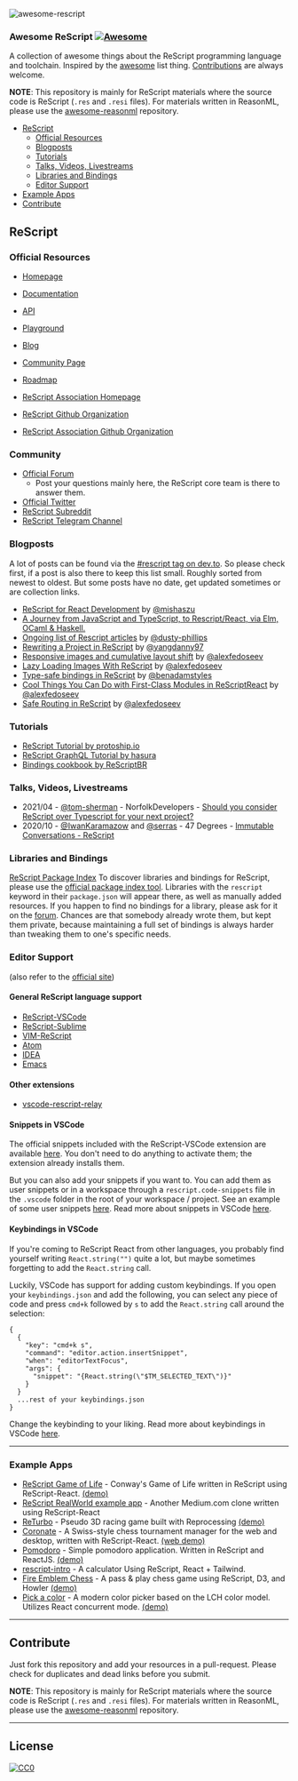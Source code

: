 ![awesome-rescript](https://user-images.githubusercontent.com/18074327/137881925-cb1ffc9e-11ed-45f8-bb72-afa1ae6a6fea.png)

### **Awesome ReScript** [![Awesome](https://cdn.rawgit.com/sindresorhus/awesome/d7305f38d29fed78fa85652e3a63e154dd8e8829/media/badge.svg)](https://github.com/sindresorhus/awesome)

A collection of awesome things about the ReScript programming language and toolchain. Inspired by the [awesome](https://github.com/sindresorhus/awesome) list thing. [Contributions](#contribute) are always welcome.

**NOTE**: This repository is mainly for ReScript materials where the source code is ReScript (`.res` and `.resi` files). For materials written in ReasonML, please use the [awesome-reasonml](https://github.com/vramana/awesome-reasonml) repository.

- [ReScript](#rescript)
  - [Official Resources](#official-resources)
  - [Blogposts](#blogposts)
  - [Tutorials](#tutorials)
  - [Talks, Videos, Livestreams](#talks-videos-livestreams)
  - [Libraries and Bindings](#libraries-and-bindings)
  - [Editor Support](#editor-support)
- [Example Apps](#example-apps)
- [Contribute](#contribute)

## ReScript

### Official Resources

- [Homepage](https://rescript-lang.org)
- [Documentation](https://rescript-lang.org/docs/latest)
- [API](https://rescript-lang.org/docs/manual/latest/api)
- [Playground](https://rescript-lang.org/try)
- [Blog](https://rescript-lang.org/blog)
- [Community Page](https://rescript-lang.org/community)
- [Roadmap](https://rescript-lang.org/community/roadmap)

- [ReScript Association Homepage](https://rescript-association.org/)
- [ReScript Github Organization](https://github.com/rescript-lang/)
- [ReScript Association Github Organization](https://github.com/rescript-association)

### Community

- [Official Forum](https://forum.rescript-lang.org)
  - Post your questions mainly here, the ReScript core team is there to answer them.
- [Official Twitter](https://twitter.com/rescriptlang)
- [ReScript Subreddit](https://www.reddit.com/r/rescript)
- [ReScript Telegram Channel](https://t.me/rescriptjs)

### Blogposts

A lot of posts can be found via the [#rescript tag on dev.to](https://dev.to/t/rescript). So please check first, if a post is also there to keep this list small.
Roughly sorted from newest to oldest. But some posts have no date, get updated sometimes or are collection links.

- [ReScript for React Development](https://scalac.io/blog/rescript-for-react-development/) by [@mishaszu](https://github.com/mishaszu)
- [A Journey from JavaScript and TypeScript, to Rescript/React, via Elm, OCaml & Haskell.](https://alex.kleydints.com/a-journey-from-javascript-and-typescript-to-rescript-react-via-elm-ocaml-haskell-c878867b6fe6)
- [Ongoing list of Rescript articles](https://dusty.phillips.codes/rescript/) by [@dusty-phillips](https://github.com/dusty-phillips)
- [Rewriting a Project in ReScript](https://yangdanny97.github.io/blog/2021/07/09/Migrating-to-Rescript) by [@yangdanny97](https://github.com/yangdanny97)
- [Responsive images and cumulative layout shift](https://alexfedoseev.com/blog/dev/2021/responsive-images-and-cumulative-layout-shift) by [@alexfedoseev](https://github.com/alexfedoseev)
- [Lazy Loading Images With ReScript](https://alexfedoseev.com/blog/dev/2021/lazy-loading-images-with-rescript) by [@alexfedoseev](https://github.com/alexfedoseev)
- [Type-safe bindings in ReScript](https://www.benadamstyles.com/blog/rescript-type-safe-bindings/) by [@benadamstyles](https://github.com/benadamstyles)
- [Cool Things You Can Do with First-Class Modules in ReScriptReact](https://alexfedoseev.com/blog/dev/2020/cool-things-you-can-do-with-first-class-modules-in-rescript-react) by [@alexfedoseev](https://github.com/alexfedoseev)
- [Safe Routing in ReScript](https://alexfedoseev.com/blog/dev/2020/safe-routing-in-rescript) by [@alexfedoseev](https://github.com/alexfedoseev)

### Tutorials

- [ReScript Tutorial by protoship.io](https://github.com/protoship/rescript-tutorial)
- [ReScript GraphQL Tutorial by hasura](https://hasura.io/learn/graphql/rescript-react-apollo/introduction/)
- [Bindings cookbook by ReScriptBR](https://github.com/rescriptbr/rescript-bindings-cookbook)

### Talks, Videos, Livestreams

- 2021/04 - [@tom-sherman](https://github.com/tom-sherman) - NorfolkDevelopers - [Should you consider ReScript over Typescript for your next project?](https://youtu.be/XWgL51JSbGI)
- 2020/10 - [@IwanKaramazow](https://github.com/IwanKaramazow) and [@serras](https://github.com/serras) - 47 Degrees - [Immutable Conversations - ReScript](https://youtu.be/IlykOL4Z0gw)

### Libraries and Bindings

[ReScript Package Index](https://rescript-lang.org/packages)
To discover libraries and bindings for ReScript, please use the [official package index tool](https://rescript-lang.org/packages). Libraries with the `rescript` keyword in their `package.json` will appear there, as well as manually added resources. If you happen to find no bindings for a library, please ask for it on the [forum](<(https://forum.rescript-lang.org)>). Chances are that somebody already wrote them, but kept them private, because maintaining a full set of bindings is always harder than tweaking them to one's specific needs.

### Editor Support

(also refer to the [official site](https://rescript-lang.org/docs/manual/latest/editor-plugins))

#### General ReScript language support

- [ReScript-VSCode](https://marketplace.visualstudio.com/items?itemName=chenglou92.rescript-vscode)
- [ReScript-Sublime](https://github.com/rescript-lang/rescript-sublime)
- [VIM-ReScript](https://github.com/rescript-lang/vim-rescript)
- [Atom](https://atom.io/packages/ide-rescript)
- [IDEA](https://github.com/giraud/reasonml-idea-plugin)
- [Emacs](https://github.com/reasonml-editor/reason-mode)

#### Other extensions

- [vscode-rescript-relay](https://marketplace.visualstudio.com/items?itemName=GabrielNordeborn.vscode-rescript-relay)

#### Snippets in VSCode

The official snippets included with the ReScript-VSCode extension are available [here](https://github.com/rescript-lang/rescript-vscode/blob/master/snippets.json). You don't need to do anything to activate them; the extension already installs them.

But you can also add your snippets if you want to. You can add them as user snippets or in a workspace through a `rescript.code-snippets` file in the `.vscode` folder in the root of your workspace / project. See an example of some user snippets [here](rescript.code-snippets). Read more about snippets in VSCode [here](https://code.visualstudio.com/docs/editor/userdefinedsnippets).

#### Keybindings in VSCode

If you're coming to ReScript React from other languages, you probably find yourself writing `React.string("")` quite a lot, but maybe sometimes forgetting to add the `React.string` call.

Luckily, VSCode has support for adding custom keybindings. If you open your `keybindings.json` and add the following, you can select any piece of code and press `cmd+k` followed by `s` to add the `React.string` call around the selection:

```
{
  {
    "key": "cmd+k s",
    "command": "editor.action.insertSnippet",
    "when": "editorTextFocus",
    "args": {
      "snippet": "{React.string(\"$TM_SELECTED_TEXT\")}"
    }
  }
  ...rest of your keybindings.json
}
```

Change the keybinding to your liking. Read more about keybindings in VSCode [here](https://code.visualstudio.com/docs/getstarted/keybindings).

---

### Example Apps

- [ReScript Game of Life](https://github.com/alanrsoares/rescript-game-of-life) - Conway's Game of Life written in ReScript using ReScript-React. [(demo)](https://alanrsoares.github.io/reason-game-of-life/)
- [ReScript RealWorld example app](https://github.com/jihchi/rescript-react-realworld-example-app) - Another Medium.com clone written using ReScript-React
- [ReTurbo](https://github.com/RawToast/ReTurbo) - Pseudo 3D racing game built with Reprocessing [(demo)](https://pale-potato.surge.sh/)
- [Coronate](https://github.com/johnridesabike/coronate) - A Swiss-style chess tournament manager for the web and desktop, written with ReScript-React. [(web demo)](https://johnridesa.bike/coronate/)
- [Pomodoro](https://github.com/tkovs/pomodoro) - Simple pomodoro application. Written in ReScript and ReactJS. [(demo)](https://pomodoro.tkovs.com)
- [rescript-intro](https://github.com/mellson/rescript-intro) - A calculator Using ReScript, React + Tailwind.
- [Fire Emblem Chess](https://github.com/yangdanny97/fire-emblem-chess) - A pass & play chess game using ReScript, D3, and Howler [(demo)](https://yangdanny97.github.io/fire-emblem-chess/)
- [Pick a color](https://github.com/eldh/pick-a-color) - A modern color picker based on the LCH color model. Utilizes React concurrent mode. [(demo)](eldh.github.io/pick-a-color)

---

## Contribute

Just fork this repository and add your resources in a pull-request. Please check for duplicates and dead links before you submit.

**NOTE**: This repository is mainly for ReScript materials where the source code is ReScript (`.res` and `.resi` files). For materials written in ReasonML, please use the [awesome-reasonml](https://github.com/vramana/awesome-reasonml) repository.

---

## License

[![CC0](http://i.creativecommons.org/p/zero/1.0/88x31.png)](http://creativecommons.org/publicdomain/zero/1.0/)
